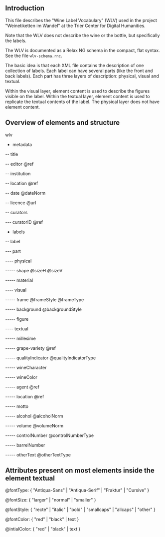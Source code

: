 ## Introduction 

This file describes the "Wine Label Vocabulary" (WLV) used in the project "Weinetiketten im Wandel" at the Trier Center for Digital Humanities. 

Note that the WLV does not describe the wine or the bottle, but specifically the labels. 

The WLV is documented as a Relax NG schema in the compact, flat syntax. See the file ```wlv-schema.rnc```. 

The basic idea is that each XML file contains the description of one collection of labels. Each label can have several parts (like the front and back labels). Each part has three layers of description: physical, visual and textual. 

Within the visual layer, element content is used to describe the figures visible on the label. Within the textual layer, element content is used to replicate the textual contents of the label. The physical layer does not have element content. 


## Overview of elements and structure

wlv

- metadata

-- title

-- editor @ref

-- institution

-- location @ref

-- date @dateNorm

-- licence @url

-- curators

--- curatorID @ref

- labels

-- label

--- part

---- physical

----- shape @sizeH @sizeV

----- material

---- visual

----- frame @frameStyle @frameType

----- background @backgroundStyle

----- figure

---- textual

----- millesime

----- grape-variety @ref

----- qualityIndicator @qualityIndicatorType

----- wineCharacter

----- wineColor

----- agent @ref

----- location @ref

----- motto

----- alcohol @alcoholNorm

----- volume @volumeNorm

----- controlNumber @controlNumberType

----- barrelNumber

----- otherText @otherTextType


## Attributes present on most elements inside the element textual

@fontType: { "Antiqua-Sans" | "Antiqua-Serif" | "Fraktur" | "Cursive" }

@fontSize: { "larger" | "normal" | "smaller" }

@fontStyle: { "recte" | "italic" | "bold" | "smallcaps" | "allcaps" | "other" }

@fontColor: { "red" | "black" | text }

@intialColor: { "red" | "black" | text }




